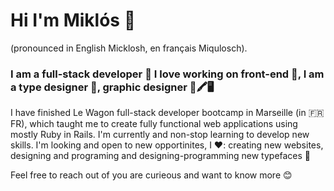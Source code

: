 # Hi I'm Miklós 👋
(pronounced in English Micklosh, en français Miqulosch).

### I am a full-stack developer 🚀 I love working on front-end 🎁, I am a type designer 💚, graphic designer 📐🖍🖥
I have finished Le Wagon full-stack developer bootcamp in Marseille (in 🇫🇷 FR), which taught me to create fully functional web applications using mostly Ruby in Rails. I'm currently and non-stop learning to develop new skills. I'm looking and open to new opportinites, I ❤️: creating new websites, designing and programing and designing-programming new typefaces 🎉

Feel free to reach out of you are curieous and want to know more 😊


